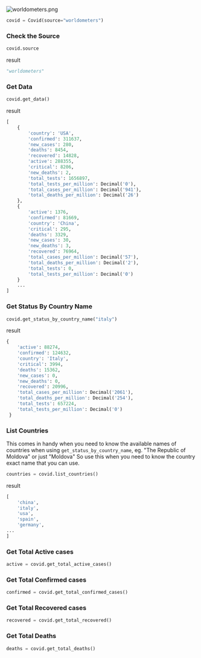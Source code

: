 ![worldometers.png](img/worldometers.png)

```python
covid = Covid(source="worldometers")
```

### Check the Source

```python
covid.source
```

result

```python
"worldometers"
```

### Get Data

```python
covid.get_data()
```

result

```python
[
    {
        'country': 'USA',
        'confirmed': 311637,
        'new_cases': 280,
        'deaths': 8454,
        'recovered': 14828,
        'active': 288355,
        'critical': 8206,
        'new_deaths': 2,
        'total_tests': 1656897,
        'total_tests_per_million': Decimal('0'),
        'total_cases_per_million': Decimal('941'),
        'total_deaths_per_million': Decimal('26')
    },
    {
        'active': 1376,
        'confirmed': 81669,
        'country': 'China',
        'critical': 295,
        'deaths': 3329,
        'new_cases': 30,
        'new_deaths': 3,
        'recovered': 76964,
        'total_cases_per_million': Decimal('57'),
        'total_deaths_per_million': Decimal('2'),
        'total_tests': 0,
        'total_tests_per_million': Decimal('0')
    }
    ...
]
```

### Get Status By Country Name

```python
covid.get_status_by_country_name("italy")
```

result

```python
{
    'active': 88274,
    'confirmed': 124632,
    'country': 'Italy',
    'critical': 3994,
    'deaths': 15362,
    'new_cases': 0,
    'new_deaths': 0,
    'recovered': 20996,
    'total_cases_per_million': Decimal('2061'),
    'total_deaths_per_million': Decimal('254'),
    'total_tests': 657224,
    'total_tests_per_million': Decimal('0')
 }
```

### List Countries

This comes in handy when you need to know the available names of countries
when using `get_status_by_country_name`, eg. "The Republic of Moldova" or just "Moldova"
So use this when you need to know the country exact name that you can use.

```python
countries = covid.list_countries()
```

result

```python
[
    'china',
    'italy',
    'usa',
    'spain',
    'germany',
...
]
```

### Get Total Active cases

```python
active = covid.get_total_active_cases()
```

### Get Total Confirmed cases

```python
confirmed = covid.get_total_confirmed_cases()
```

### Get Total Recovered cases

```python
recovered = covid.get_total_recovered()
```

### Get Total Deaths

```python
deaths = covid.get_total_deaths()
```
